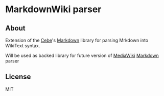 # MarkdownWiki parser

## About
Extension of the [Cebe](https://github.com/cebe)'s [Markdown](https://github.com/cebe/markdown) library for parsing Mrkdown into WikiText syntax.

Will be used as backed library for future version of [MediaWiki](https://www.mediawiki.org) [Markdown](https://github.com/PavelD/mw-markdown) parser

## License
MIT
